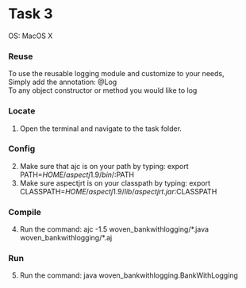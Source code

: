 # Task 3
OS: MacOS X

### Reuse
To use the reusable logging module and customize to your needs,  
Simply add the annotation: @Log  
To any object constructor or method you would like to log

### Locate
1. Open the terminal and navigate to the task folder.  

### Config
2. Make sure that ajc is on your path by typing: export PATH=$HOME/aspectj1.9/bin/:$PATH  
3. Make sure aspectjrt is on your classpath by typing: export CLASSPATH=$HOME/aspectj1.9/lib/aspectjrt.jar:$CLASSPATH  

### Compile
4. Run the command: ajc -1.5 woven_bankwithlogging/\*.java woven_bankwithlogging/\*.aj  

### Run
5. Run the command: java woven_bankwithlogging.BankWithLogging
